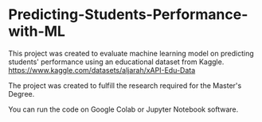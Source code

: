 # Predicting-Students-Performance-with-ML

This project was created to evaluate machine learning model on predicting students' performance using an educational dataset from Kaggle. https://www.kaggle.com/datasets/aljarah/xAPI-Edu-Data 

The project was created to fulfill the research required for the Master's Degree.

You can run the code on Google Colab or Jupyter Notebook software.
